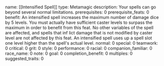 name: [[Intensified Spell]]
type: Metamagic
description: Your spells can go beyond several normal limitations.
prerequisites: 0
prerequisite_feats: 0
benefit: An intensified spell increases the maximum number of damage dice by 5 levels. You must actually have sufficient caster levels to surpass the maximum in order to benefit from this feat. No other variables of the spell are affected, and spells that inf lict damage that is not modified by caster level are not affected by this feat. An intensified spell uses up a spell slot one level higher than the spell's actual level.
normal: 0
special: 0
teamwork: 0
critical: 0
grit: 0
style: 0
performance: 0
racial: 0
companion_familiar: 0
race_name: 0
note: 0
goal: 0
completion_benefit: 0
multiples: 0
suggested_traits: 0

